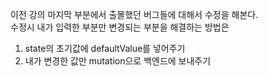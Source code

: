 이전 강의 마지막 부분에서 출몰했던 버그들에 대해서 수정을 해본다.   
수정시 내가 입력한 부분만 변경되는 부분을 해결하는 방법은    

1. state의 초기값에 defaultValue를 넣어주기
2. 내가 변경한 값만 mutation으로 백엔드에 보내주기